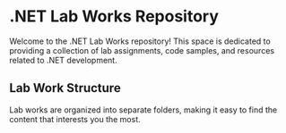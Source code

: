 # .NET Lab Works Repository

Welcome to the .NET Lab Works repository! This space is dedicated to providing a collection of lab assignments, code samples, and resources related to .NET development.

## Lab Work Structure

Lab works are organized into separate folders, making it easy to find the content that interests you the most.
